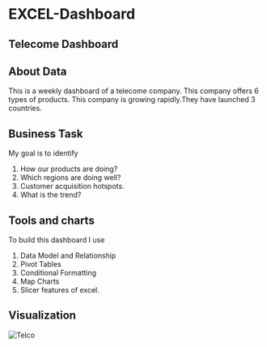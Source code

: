 # EXCEL-Dashboard
<!---
## Project Management Excel dashboard
This dashboard keep track of the status of the project. 
I use pivot table, bar chart,doughnut chart, conditional formating for this dashboard.


![projectmanagement](https://user-images.githubusercontent.com/73730336/156448831-e6801f3e-f8c2-41b5-b387-482648504eca.JPG)
-->
## Telecome Dashboard

## About Data
This is a weekly dashboard of a telecome company. This company offers 6 types of products. This company is growing rapidly.They have launched 3 countries.
## Business Task
My goal is to identify 
1. How our products are doing?
2. Which regions are doing well?
3. Customer acquisition hotspots.
4. What is the trend?
## Tools and charts 
To build this dashboard I use 
1. Data Model and Relationship
2. Pivot Tables
3. Conditional Formatting
4. Map Charts
5. Slicer 
features of excel.
## Visualization
![Telco](https://user-images.githubusercontent.com/73730336/156448271-fa247cba-2385-4378-9f59-5f978f3404fd.JPG)
